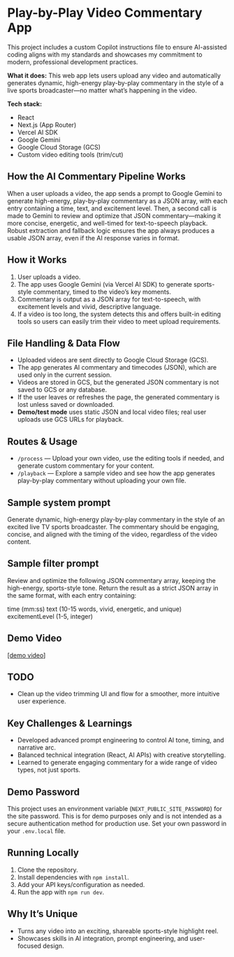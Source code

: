 # Play-by-Play Video Commentary App

This project includes a custom Copilot instructions file to ensure AI-assisted coding aligns with my standards and showcases my commitment to modern, professional development practices.

**What it does:**
This web app lets users upload any video and automatically generates dynamic, high-energy play-by-play commentary in the style of a live sports broadcaster—no matter what’s happening in the video.

**Tech stack:**

- React
- Next.js (App Router)
- Vercel AI SDK
- Google Gemini
- Google Cloud Storage (GCS)
- Custom video editing tools (trim/cut)

## How the AI Commentary Pipeline Works

When a user uploads a video, the app sends a prompt to Google Gemini to generate high-energy, play-by-play commentary as a JSON array, with each entry containing a time, text, and excitement level. Then, a second call is made to Gemini to review and optimize that JSON commentary—making it more concise, energetic, and well-timed for text-to-speech playback. Robust extraction and fallback logic ensures the app always produces a usable JSON array, even if the AI response varies in format.

## How it Works

1. User uploads a video.
2. The app uses Google Gemini (via Vercel AI SDK) to generate sports-style commentary, timed to the video’s key moments.
3. Commentary is output as a JSON array for text-to-speech, with excitement levels and vivid, descriptive language.
4. If a video is too long, the system detects this and offers built-in editing tools so users can easily trim their video to meet upload requirements.

## File Handling & Data Flow

- Uploaded videos are sent directly to Google Cloud Storage (GCS).
- The app generates AI commentary and timecodes (JSON), which are used only in the current session.
- Videos are stored in GCS, but the generated JSON commentary is not saved to GCS or any database.
- If the user leaves or refreshes the page, the generated commentary is lost unless saved or downloaded.
- **Demo/test mode** uses static JSON and local video files; real user uploads use GCS URLs for playback.

## Routes & Usage

- `/process` — Upload your own video, use the editing tools if needed, and generate custom commentary for your content.
- `/playback` — Explore a sample video and see how the app generates play-by-play commentary without uploading your own file.

## Sample system prompt

Generate dynamic, high-energy play-by-play commentary in the style of an excited live TV sports broadcaster. The commentary should be engaging, concise, and aligned with the timing of the video, regardless of the video content.

## Sample filter prompt

Review and optimize the following JSON commentary array, keeping the high-energy, sports-style tone. Return the result as a strict JSON array in the same format, with each entry containing:

time (mm:ss)
text (10-15 words, vivid, energetic, and unique)
excitementLevel (1-5, integer)

## Demo Video

[\[demo video](https://www.loom.com/share/ecc4b2e67a3b4fb8b0e2d53d60d170e4?sid=e30613e2-5252-46d4-9afb-c238083af8c3)]

## TODO

- Clean up the video trimming UI and flow for a smoother, more intuitive user experience.

## Key Challenges & Learnings

- Developed advanced prompt engineering to control AI tone, timing, and narrative arc.
- Balanced technical integration (React, AI APIs) with creative storytelling.
- Learned to generate engaging commentary for a wide range of video types, not just sports.

## Demo Password

This project uses an environment variable (`NEXT_PUBLIC_SITE_PASSWORD`) for the site password. This is for demo purposes only and is not intended as a secure authentication method for production use. Set your own password in your `.env.local` file.

## Running Locally

1. Clone the repository.
2. Install dependencies with `npm install`.
3. Add your API keys/configuration as needed.
4. Run the app with `npm run dev`.

## Why It’s Unique

- Turns any video into an exciting, shareable sports-style highlight reel.
- Showcases skills in AI integration, prompt engineering, and user-focused design.
